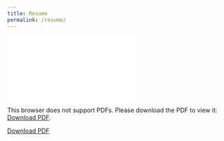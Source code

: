 ```yaml
---
title: Resume
permalink: /resume/
---
```


<object data="/resume-draft.pdf" type="application/pdf" width="1000px" height="1000px">
    <embed src="/resume-draft.pdf">
        <p>This browser does not support PDFs. Please download the PDF to view it: <a href="/resume-draft.pdf">Download PDF</a>.</p>
    </embed>
</object>

<a href="/resume-draft.pdf">Download PDF</a>
